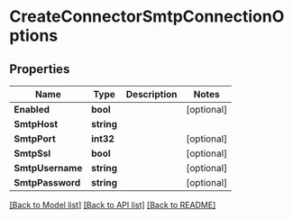 # CreateConnectorSmtpConnectionOptions

## Properties

Name | Type | Description | Notes
------------ | ------------- | ------------- | -------------
**Enabled** | **bool** |  | [optional] 
**SmtpHost** | **string** |  | 
**SmtpPort** | **int32** |  | [optional] 
**SmtpSsl** | **bool** |  | [optional] 
**SmtpUsername** | **string** |  | [optional] 
**SmtpPassword** | **string** |  | [optional] 

[[Back to Model list]](../README#documentation-for-models) [[Back to API list]](../README#documentation-for-api-endpoints) [[Back to README]](../README)


